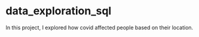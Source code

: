# data_exploration_sql
In this project, I explored how covid affected people based on their location.
